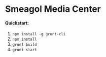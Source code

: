 # Smeagol Media Center




#### Quickstart:

1. `npm install -g grunt-cli`
1. `npm install`
1. `grunt build`
1. `grunt start`